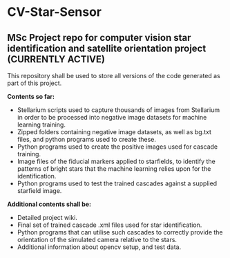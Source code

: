 # CV-Star-Sensor

## MSc Project repo for computer vision star identification and satellite orientation project (CURRENTLY ACTIVE)

This repository shall be used to store all versions of the code generated as part of this project.

**Contents so far:**
- Stellarium scripts used to capture thousands of images from Stellarium in order to be processed into negative image datasets for machine learning training.
- Zipped folders containing negative image datasets, as well as bg.txt files, and python programs used to create these.
- Python programs used to create the positive images used for cascade training. 
- Image files of the fiducial markers applied to starfields, to identify the patterns of bright stars that the machine learning relies upon for the identification.
- Python programs used to test the trained cascades against a supplied starfield image.

**Additional contents shall be:**
- Detailed project wiki.
- Final set of trained cascade .xml files used for star identification.
- Python programs that can utilise such cascades to correctly provide the orientation of the simulated camera relative to the stars.
- Additional information about opencv setup, and test data.
